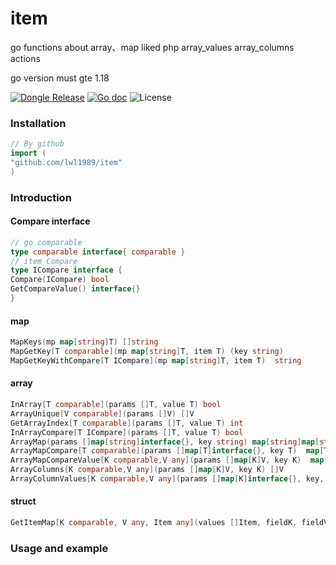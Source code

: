 # item #

go functions about array、map liked php array_values array_columns actions

go version must gte 1.18

[![Dongle Release](https://img.shields.io/github/release/lwl1989/item.svg)](https://github.com/lwl1989/item/releases)
[![Go doc](https://img.shields.io/badge/go.dev-reference-brightgreen?logo=go&logoColor=white&style=flat)](https://pkg.go.dev/github.com/lwl1989/item)
![License](https://img.shields.io/github/license/lwl1989/item)

### Installation

```go
// By github
import (
"github.com/lwl1989/item"
)
```

### Introduction

#### Compare interface

```go
// go comparable
type comparable interface{ comparable }
// item Compare
type ICompare interface {
Compare(ICompare) bool
GetCompareValue() interface{}
}
```

#### map

```go 
MapKeys(mp map[string]T) []string
MapGetKey[T comparable](mp map[string]T, item T) (key string)
MapGetKeyWithCompare[T ICompare](mp map[string]T, item T)  string
```

#### array

```go 
InArray[T comparable](params []T, value T) bool
ArrayUnique[V comparable](params []V) []V 
GetArrayIndex[T comparable](params []T, value T) int 
InArrayCompare[T ICompare](params []T, value T) bool
ArrayMap(params []map[string]interface{}, key string) map[string]map[string]interface{}
ArrayMapCompare[T comparable](params []map[T]interface{}, key T)  map[T]map[T]interface{}
ArrayMapCompareValue[K comparable,V any](params []map[K]V, key K)  map[K]map[K]V
ArrayColumns[K comparable,V any](params []map[K]V, key K) []V
ArrayColumnValues[K comparable,V any](params []map[K]interface{}, key, VKey K) map[K]V
```

#### struct

```go
GetItemMap[K comparable, V any, Item any](values []Item, fieldK, fieldV string) map[K]V
```

### Usage and example